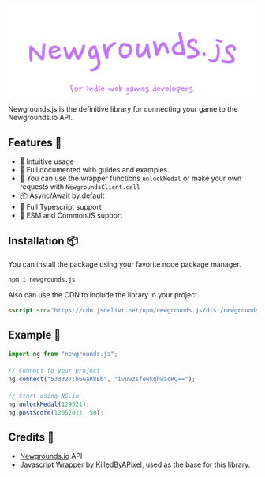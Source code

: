 ![ngjsbanner](assets/banner.png)

Newgrounds.js is the definitive library for connecting your game to the Newgrounds.io API.

## Features 🎁

- 🚀 Intuitive usage
- 📖 Full documented with guides and examples.
- 🌟 You can use the wrapper functions `unlockMedal` or make your own requests with `NewgroundsClient.call`
- 📦 Async/Await by default
- 📜 Full Typescript support
- 🍜 ESM and CommonJS support

## Installation 📦

You can install the package using your favorite node package manager.

```bash
npm i newgrounds.js
```

Also can use the CDN to include the library in your project.

```html
<script src="https://cdn.jsdelivr.net/npm/newgrounds.js/dist/newgrounds.js"></script>
```

## Example 📝

```js
import ng from "newgrounds.js";

// Connect to your project
ng.connect("533327:b6GaR8Eb", "ivuwzsfewkqñwacRQ==");

// Start using NG.io
ng.unlockMedal(129521);
ng.postScore(12052012, 50);
```

## Credits 🙏

- [Newgrounds.io](https://newgrounds.io) API
- [Javascript Wrapper](https://github.com/KilledByAPixel/newgrounds) by [KilledByAPixel](https://github.com/KilledByAPixel), used as the base for this library.

